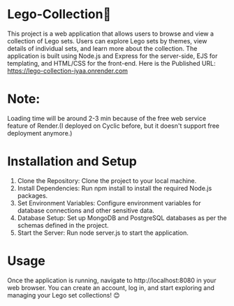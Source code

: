 # Lego-Collection👾

This project is a web application that allows users to browse and view a collection of Lego sets.
Users can explore Lego sets by themes, view details of individual sets, and learn more about the collection. 
The application is built using Node.js and Express for the server-side, EJS for templating, and HTML/CSS for the front-end.
Here is the Published URL: https://lego-collection-iyaa.onrender.com

# Note: 
Loading time will be around 2-3 min because of the free web service feature of Render.(I deployed on Cyclic before, but it doesn't support free deployment anymore.)

# Installation and Setup
1.	Clone the Repository: Clone the project to your local machine.
2.	Install Dependencies: Run npm install to install the required Node.js packages.
3.	Set Environment Variables: Configure environment variables for database connections and other sensitive data.
4.	Database Setup: Set up MongoDB and PostgreSQL databases as per the schemas defined in the project.
5.	Start the Server: Run node server.js to start the application.

# Usage
Once the application is running, navigate to http://localhost:8080 in your web browser. You can create an account, log in, and start exploring and managing your Lego set collections! 😊
